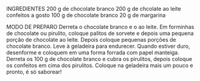 INGREDIENTES
    200 g de chocolate branco
    200 g de chcolate ao leite
    confeitos a gosto
    100 g de chocolate branco
    20 g de margarina

MODO DE PREPARO
    Derreta o chocolate branco e o ao leite.
    Em forminhas de chocolate ou pirulito, coloque palitos de sorvete e depois uma pequena porção de chocolate ao leite.
    Depois coloque pequenas porções de chocolate branco.
    Leve à geladeira para endurecer.
    Quando estiver duro, desenforme e coloquem em uma forma forrada com papel manteiga.
    Derreta os 100 g de chocolate branco e cubra os pirulitos, depois coloque os confeitos em cima dos pirulitos.
    Coloque na geladeira mais um pouco e pronto, é só saborear!


